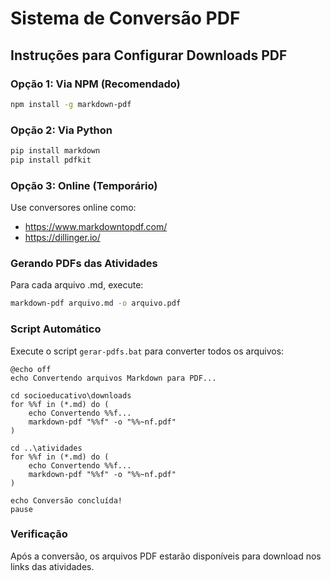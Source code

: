 # Sistema de Conversão PDF

## Instruções para Configurar Downloads PDF

### Opção 1: Via NPM (Recomendado)
```bash
npm install -g markdown-pdf
```

### Opção 2: Via Python 
```bash
pip install markdown
pip install pdfkit
```

### Opção 3: Online (Temporário)
Use conversores online como:
- https://www.markdowntopdf.com/
- https://dillinger.io/

### Gerando PDFs das Atividades

Para cada arquivo .md, execute:
```bash
markdown-pdf arquivo.md -o arquivo.pdf
```

### Script Automático
Execute o script `gerar-pdfs.bat` para converter todos os arquivos:

```batch
@echo off
echo Convertendo arquivos Markdown para PDF...

cd socioeducativo\downloads
for %%f in (*.md) do (
    echo Convertendo %%f...
    markdown-pdf "%%f" -o "%%~nf.pdf"
)

cd ..\atividades
for %%f in (*.md) do (
    echo Convertendo %%f...
    markdown-pdf "%%f" -o "%%~nf.pdf"
)

echo Conversão concluída!
pause
```

### Verificação
Após a conversão, os arquivos PDF estarão disponíveis para download nos links das atividades.
